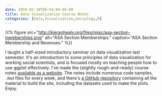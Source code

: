 ```yaml
---
date: 2016-02-10T08:54:04-05:00
title: Data Visualization Course Notes
categories: [Data,Visualization,Sociology,R]
---
```



{{% figure src="http://kieranhealy.org/files/misc/asa-section-memberships.png" alt="ASA Section Memberships." caption="ASA Section Membership and Revenues." %}}

I taught a half-sized introductory seminar on data visualization last semester. It's an introduction to some principles of data visualization for working social scientists, and is focused mostly on teaching people how to use ggplot effectively. I've made the (slightly rough-and-ready) course notes [available as a website](http://vissoc.co). The notes include numerous code samples, `.Rmd` files for every week, and there's [a GitHub repository](https://github.com/kjhealy/vissoc.co) containing all the material to build the site, including the datasets used to make the plots. Enjoy.



